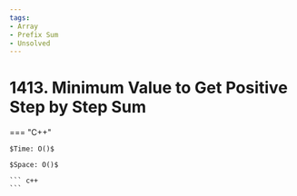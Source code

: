 ```yaml
---
tags:
- Array
- Prefix Sum
- Unsolved
---
```



# 1413. Minimum Value to Get Positive Step by Step Sum

=== "C++"

    $Time: O()$

    $Space: O()$

    ``` c++
    ```
